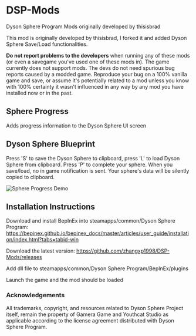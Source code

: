 # DSP-Mods
Dyson Sphere Program Mods originally developed by thisisbrad

This mod is originally developed by thisisbrad, I forked it and added Dyson Sphere Save/Load functionalities.

**Do not report problems to the developers** when running any of these mods (or even a savegame you've used one of these mods in). The game currently does not support mods. The devs do not need spurious bug reports caused by a modded game. Reproduce your bug on a 100% vanilla game and save, or assume it's potentially related to a mod unless you know with 100% certainty it wasn't influenced in any way by any mod you have installed now or in the past. 


## Sphere Progress
Adds progress information to the Dyson Sphere UI screen

## Dyson Sphere Blueprint
Press 'S' to save the Dyson Sphere to clipboard, press 'L' to load Dyson Sphere from clipboard. Press 'P' to complete your sphere. When you save/load, no in game notification is sent. Your sphere's data will be silently copied to clipboard.

![Sphere Progress Demo](DSP_SphereProgress/sphereprogress.png)

## Installation Instructions
Download and install BepInEx into steamapps/common/Dyson Sphere Program: https://bepinex.github.io/bepinex_docs/master/articles/user_guide/installation/index.html?tabs=tabid-win

Download the latest version: https://github.com/zhangxp1998/DSP-Mods/releases

Add dll file to steamapps/common/Dyson Sphere Program/BepInEx/plugins

Launch the game and the mod should be loaded

### Acknowledgements

All trademarks, copyright, and resources related to Dyson Sphere Project itself, remain the property of Gamera Game and Youthcat Studio as applicable according to the license agreement distributed with Dyson Sphere Program.
